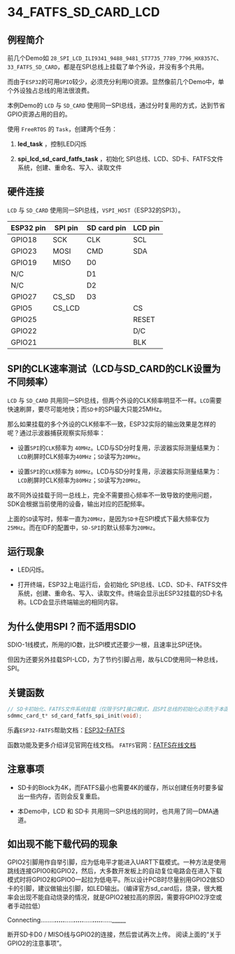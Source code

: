 # 34_FATFS_SD_CARD_LCD

## 例程简介

前几个Demo如 `28_SPI_LCD_ILI9341_9488_9481_ST7735_7789_7796_HX8357C`、`33_FATFS_SD_CARD`，都是在SPI总线上挂载了单个外设，并没有多个共用。

而由于`ESP32`的可用`GPIO`较少，必须充分利用IO资源。显然像前几个Demo中，单个外设独占总线的用法很浪费。

本例Demo的 `LCD` 与 `SD_CARD` 使用同一SPI总线，通过分时复用的方式，达到节省GPIO资源占用的目的。

使用 `FreeRTOS` 的 `Task`，创建两个任务：

1. **led_task** ，控制LED闪烁

2. **spi_lcd_sd_card_fatfs_task** ，初始化 SPI总线、LCD、SD卡、FATFS文件系统，创建、重命名、写入、读取文件


## 硬件连接

`LCD` 与 `SD_CARD` 使用同一SPI总线，`VSPI_HOST`（ESP32的SPI3）。

ESP32 pin     | SPI pin | SD card pin | LCD pin |
--------------|---------|-------------|---------|
GPIO18        | SCK     | CLK         | SCL     |
GPIO23        | MOSI    | CMD         | SDA     |
GPIO19        | MISO    | D0          |         |
N/C           |         | D1          |         |
N/C           |         | D2          |         |
GPIO27        | CS_SD   | D3          |         |
GPIO5         | CS_LCD  |             | CS      |
GPIO25        |         |             | RESET   |
GPIO22        |         |             | D/C     |
GPIO21        |         |             | BLK     |


## SPI的CLK速率测试（LCD与SD_CARD的CLK设置为不同频率）

`LCD` 与 `SD_CARD` 共用同一SPI总线，但两个外设的CLK频率明显不一样。`LCD`需要快速刷屏，要尽可能地快；而`SD卡`的SPI最大只能25MHz。

那么如果挂载的多个外设的CLK频率不一致，ESP32实际的输出效果是怎样的呢？通过示波器捕获观察实际频率：

* 设置`SPI`的`CLK`频率为 `40MHz`。LCD与SD分时复用，示波器实际测量结果为：`LCD`刷屏时CLK频率为`40MHz`；`SD`读写为`20MHz`。

* 设置`SPI`的`CLK`频率为 `80MHz`。LCD与SD分时复用，示波器实际测量结果为：`LCD`刷屏时CLK频率为`80MHz`；`SD`读写为`20MHz`。

故不同外设挂载于同一总线上，完全不需要担心频率不一致导致的使用问题，SDK会根据当前使用的设备，输出对应的匹配频率。

上面的`SD`读写时，频率一直为`20MHz`，是因为`SD卡`在SPI模式下最大频率仅为`25MHz`。而在IDF的配置中，`SD-SPI`的默认频率为`20MHz`。


## 运行现象

* LED闪烁。

* 打开终端，ESP32上电运行后，会初始化 SPI总线、LCD、SD卡、FATFS文件系统，创建、重命名、写入、读取文件。终端会显示出ESP32挂载的SD卡名称。LCD会显示终端输出的相同内容。


## 为什么使用SPI？而不适用SDIO

SDIO-1线模式，所用的IO数，比SPI模式还要少一根，且速率比SPI还快。

但因为还要另外挂载SPI-LCD，为了节约引脚占用，故与LCD使用同一种总线，SPI。


## 关键函数

```c
// SD卡初始化、FATFS文件系统挂载（仅限于SPI接口模式，且SPI总线的初始化必须先于本函数。）
sdmmc_card_t* sd_card_fatfs_spi_init(void);
```

乐鑫`ESP32-FATFS`帮助文档：[ESP32-FATFS](https://docs.espressif.com/projects/esp-idf/zh_CN/stable/esp32/api-reference/storage/fatfs.html)

函数功能及更多介绍详见官网在线文档。
`FATFS`官网：[FATFS在线文档](http://www.elm-chan.org/fsw/ff/00index_e.html)


## 注意事项

* SD卡的Block为4K，而FATFS最小也需要4K的缓存，所以创建任务时要多留出一些内存，否则会反复重启。

* 本Demo中，LCD 和 SD卡 共用同一SPI总线的同时，也共用了同一DMA通道。


## 如出现不能下载代码的现象

GPIO2引脚用作自举引脚，应为低电平才能进入UART下载模式。一种方法是使用跳线连接GPIO0和GPIO2，然后，大多数开发板上的自动复位电路会在进入下载模式时将GPIO2和GPIO0一起拉为低电平。所以设计PCB时尽量别用GPIO2做SD卡的引脚，建议做输出引脚，如LED输出。（编译官方sd_card后，烧录，很大概率会出现不能自动烧录的情况，就是GPIO2被拉高的原因，需要将GPIO2浮空或者手动拉低）

Connecting........_____....._____....._____....._____....._____....._____....._____

断开SD卡D0 / MISO线与GPIO2的连接，然后尝试再次上传。 阅读上面的“关于GPIO2的注意事项”。
